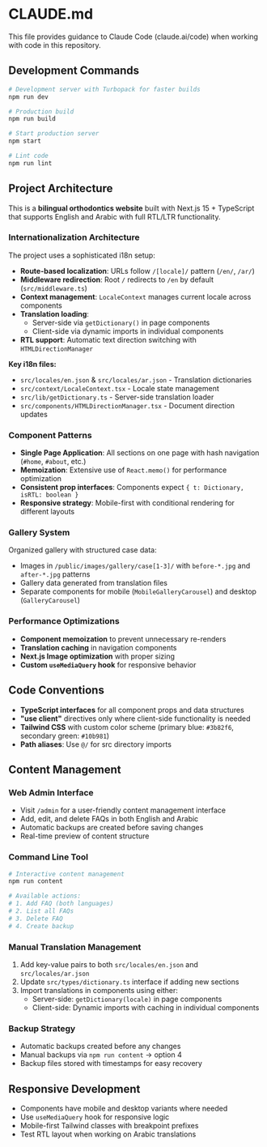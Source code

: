 # CLAUDE.md

This file provides guidance to Claude Code (claude.ai/code) when working with code in this repository.

## Development Commands

```bash
# Development server with Turbopack for faster builds
npm run dev

# Production build
npm run build

# Start production server
npm start

# Lint code
npm run lint
```

## Project Architecture

This is a **bilingual orthodontics website** built with Next.js 15 + TypeScript that supports English and Arabic with full RTL/LTR functionality.

### Internationalization Architecture

The project uses a sophisticated i18n setup:

- **Route-based localization**: URLs follow `/[locale]/` pattern (`/en/`, `/ar/`)
- **Middleware redirection**: Root `/` redirects to `/en` by default (`src/middleware.ts`)
- **Context management**: `LocaleContext` manages current locale across components
- **Translation loading**: 
  - Server-side via `getDictionary()` in page components
  - Client-side via dynamic imports in individual components
- **RTL support**: Automatic text direction switching with `HTMLDirectionManager`

**Key i18n files:**
- `src/locales/en.json` & `src/locales/ar.json` - Translation dictionaries
- `src/context/LocaleContext.tsx` - Locale state management
- `src/lib/getDictionary.ts` - Server-side translation loader
- `src/components/HTMLDirectionManager.tsx` - Document direction updates

### Component Patterns

- **Single Page Application**: All sections on one page with hash navigation (`#home`, `#about`, etc.)
- **Memoization**: Extensive use of `React.memo()` for performance optimization
- **Consistent prop interfaces**: Components expect `{ t: Dictionary, isRTL: boolean }`
- **Responsive strategy**: Mobile-first with conditional rendering for different layouts

### Gallery System

Organized gallery with structured case data:
- Images in `/public/images/gallery/case[1-3]/` with `before-*.jpg` and `after-*.jpg` patterns
- Gallery data generated from translation files
- Separate components for mobile (`MobileGalleryCarousel`) and desktop (`GalleryCarousel`)

### Performance Optimizations

- **Component memoization** to prevent unnecessary re-renders
- **Translation caching** in navigation components
- **Next.js Image optimization** with proper sizing
- **Custom `useMediaQuery` hook** for responsive behavior

## Code Conventions

- **TypeScript interfaces** for all component props and data structures
- **"use client"** directives only where client-side functionality is needed
- **Tailwind CSS** with custom color scheme (primary blue: `#3b82f6`, secondary green: `#10b981`)
- **Path aliases**: Use `@/` for src directory imports

## Content Management

### Web Admin Interface
- Visit `/admin` for a user-friendly content management interface
- Add, edit, and delete FAQs in both English and Arabic
- Automatic backups are created before saving changes
- Real-time preview of content structure

### Command Line Tool
```bash
# Interactive content management
npm run content

# Available actions:
# 1. Add FAQ (both languages)
# 2. List all FAQs  
# 3. Delete FAQ
# 4. Create backup
```

### Manual Translation Management
1. Add key-value pairs to both `src/locales/en.json` and `src/locales/ar.json`
2. Update `src/types/dictionary.ts` interface if adding new sections
3. Import translations in components using either:
   - Server-side: `getDictionary(locale)` in page components
   - Client-side: Dynamic imports with caching in individual components

### Backup Strategy
- Automatic backups created before any changes
- Manual backups via `npm run content` → option 4
- Backup files stored with timestamps for easy recovery

## Responsive Development

- Components have mobile and desktop variants where needed
- Use `useMediaQuery` hook for responsive logic
- Mobile-first Tailwind classes with breakpoint prefixes
- Test RTL layout when working on Arabic translations